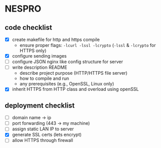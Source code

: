 NESPRO
======

## code checklist
- [x] create makefile for http and https compile
  - ensure proper flags: `-lcurl -lssl -lcrypto` (`-lssl` & `-lcrypto` for HTTPS only)
- [x] configure sending images
- [ ] configure JSON nginx like config structure for server
- [ ] write description README
  - describe project purpose (HTTP/HTTPS file server)
  - how to compile and run
  - any prerequisites (e.g., OpenSSL, Linux only)
- [x] inherit HTTPS from HTTP class and overload using openSSL  

## deployment checklist
- [ ] domain name -> ip
- [ ] port forwarding (443 → my machine)
- [ ] assign static LAN IP to server
- [x] generate SSL certs (lets encrypt)
- [ ] allow HTTPS through firewall
